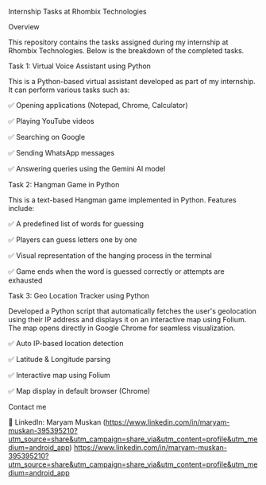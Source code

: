 Internship Tasks at Rhombix Technologies


Overview


This repository contains the tasks assigned during my internship at Rhombix Technologies. Below is the breakdown of the completed tasks.



Task 1: Virtual Voice Assistant using Python



This is a Python-based virtual assistant developed as part of my internship. It can perform various tasks such as:


✅ Opening applications (Notepad, Chrome, Calculator)

✅ Playing YouTube videos

✅ Searching on Google

✅ Sending WhatsApp messages

✅ Answering queries using the Gemini AI model



Task 2: Hangman Game in Python



This is a text-based Hangman game implemented in Python. Features include:


✅ A predefined list of words for guessing

✅ Players can guess letters one by one

✅ Visual representation of the hanging process in the terminal

✅ Game ends when the word is guessed correctly or attempts are exhausted



Task 3: Geo Location Tracker using Python



Developed a Python script that automatically fetches the user's geolocation using their IP address and displays it on an interactive map using Folium. The map opens directly in Google Chrome for seamless visualization.


✅ Auto IP-based location detection

✅ Latitude & Longitude parsing

✅ Interactive map using Folium

✅ Map display in default browser (Chrome)



Contact me


🔗 LinkedIn: Maryam Muskan (https://www.linkedin.com/in/maryam-muskan-395395210?utm_source=share&utm_campaign=share_via&utm_content=profile&utm_medium=android_app)
https://www.linkedin.com/in/maryam-muskan-395395210?utm_source=share&utm_campaign=share_via&utm_content=profile&utm_medium=android_app
